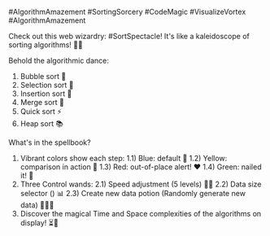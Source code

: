 #AlgorithmAmazement #SortingSorcery #CodeMagic #VisualizeVortex #AlgorithmAmazement

Check out this web wizardry: #SortSpectacle! It's like a kaleidoscope of sorting algorithms! 🌈✨

Behold the algorithmic dance:

1. Bubble sort 🛁
2. Selection sort 🎯
3. Insertion sort 🧩
4. Merge sort 🔄
5. Quick sort ⚡
6. Heap sort 📚

What's in the spellbook?

1. Vibrant colors show each step:
   1.1) Blue: default 💙
   1.2) Yellow: comparison in action 💛
   1.3) Red: out-of-place alert! ❤️
   1.4) Green: nailed it! 💚
2. Three Control wands:
   2.1) Speed adjustment (5 levels) 🐢🚀
   2.2) Data size selector () 📊
   2.3) Create new data potion (Randomly generate new data) 🧙‍♂️✨
3. Discover the magical Time and Space complexities of the algorithms on display! ⏳🚀

<!--
    *****************
    DONE BY:-   Gaurav Mangal

    *****************
-->
